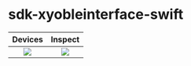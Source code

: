 # sdk-xyobleinterface-swift

Devices             |  Inspect
:-------------------------:|:-------------------------:
![](https://raw.githubusercontent.com/XYOracleNetwork/sdk-xyobleinterface-swift/develop/screenshots/0.jpg)  |  ![](https://raw.githubusercontent.com/XYOracleNetwork/sdk-xyobleinterface-swift/develop/screenshots/1.png)
